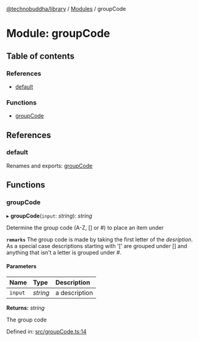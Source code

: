 [@technobuddha/library](../../README.md) / [Modules](../Modules.md) / groupCode

# Module: groupCode

## Table of contents

### References

- [default](groupcode.md#default)

### Functions

- [groupCode](groupcode.md#groupcode)

## References

### default

Renames and exports: [groupCode](groupcode.md#groupcode)

## Functions

### groupCode

▸ **groupCode**(`input`: *string*): *string*

Determine the group code (A-Z, [] or #) to place an item under

**`remarks`** The group code is made by taking the first letter of the *desription*.  As a special
case descriptions starting with '[' are grouped under [] and anything that isn't a letter is grouped
under #.

#### Parameters

| Name | Type | Description |
| :------ | :------ | :------ |
| `input` | *string* | a description |

**Returns:** *string*

The group code

Defined in: [src/groupCode.ts:14](https://github.com/technobuddha/hill.software/blob/693f679/packages/library/src/groupCode.ts#L14)
